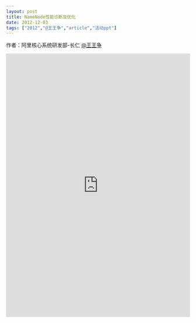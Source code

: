 ```yaml
---
layout: post
title: NameNode性能诊断及优化
date: 2012-12-03
tags: ["2012","@王王争","article","活动ppt"]
---
```


作者：阿里核心系统研发部-长仁 [@王王争](http://weibo.com/u/1920312980)

<embed src="http://greenteajug.github.io/images/HBTC2012.pdf" type="application/pdf" height="720" width="100%" />